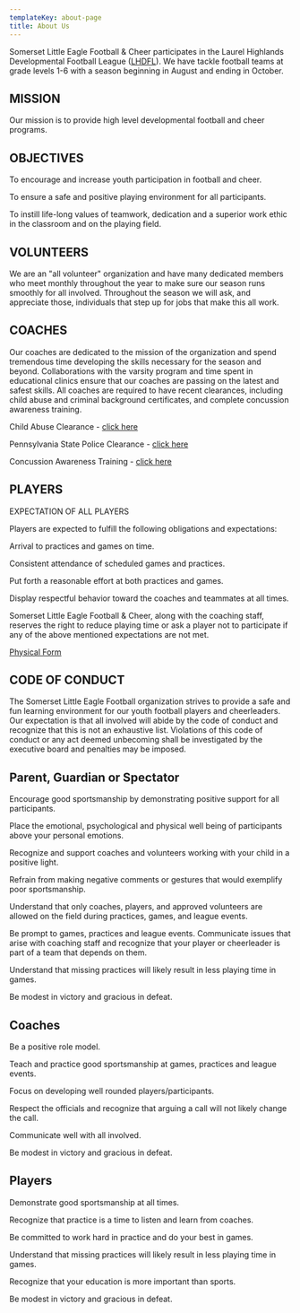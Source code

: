 ```yaml
---
templateKey: about-page
title: About Us
---
```

Somerset Little Eagle Football & Cheer participates in the Laurel Highlands Developmental Football League ([LHDFL](http://lhdfl.com/)). We have tackle football teams at grade levels 1-6 with a season beginning in August and ending in October. 

## MISSION

Our mission is to provide high level developmental football and cheer programs. 

## OBJECTIVES

To encourage and increase youth participation in football and cheer.

To ensure a safe and positive playing environment for all participants.

To instill life-long values of teamwork, dedication and a superior work ethic in the classroom and on the playing field.

## VOLUNTEERS

We are an "all volunteer" organization and have many dedicated members who meet monthly throughout the year to make sure our season runs smoothly for all involved. Throughout the season we will ask, and appreciate those, individuals that step up for jobs that make this all work.

## COACHES

Our coaches are dedicated to the mission of the organization and spend tremendous time developing the skills necessary for the season and beyond. Collaborations with the varsity program and time spent in educational clinics ensure that our coaches are passing on the latest and safest skills. All coaches are required to have recent clearances, including child abuse and criminal background certificates, and complete concussion awareness training.

Child Abuse Clearance - [click here](http://www.dhs.pa.gov/cs/groups/webcontent/documents/form/s_001762.pdf)

Pennsylvania State Police Clearance - [click here](https://epatch.state.pa.us/Home.jsp)

Concussion Awareness Training - [click here](https://www.cdc.gov/headsup/youthsports/coach.html)

## PLAYERS

EXPECTATION OF ALL PLAYERS

Players are expected to fulfill the following obligations and expectations:

Arrival to practices and games on time.

Consistent attendance of scheduled games and practices.

Put forth a reasonable effort at both practices and games.

Display respectful behavior toward the coaches and teammates at all times.

Somerset Little Eagle Football & Cheer, along with the coaching staff, reserves the right to reduce playing time or ask a player not to participate if any of the above mentioned expectations are not met. 

[Physical Form](https://drive.google.com/file/d/1lVSbeAOD5KbewneenmrxsuAs560iZvKf/view?usp=sharing)

## CODE OF CONDUCT

The Somerset Little Eagle Football organization strives to provide a safe and fun learning environment for our youth football players and cheerleaders. Our expectation is that all involved will abide by the code of conduct and recognize that this is not an exhaustive list. Violations of this code of conduct or any act deemed unbecoming shall be investigated by the executive board and penalties may be imposed.

## Parent, Guardian or Spectator

Encourage good sportsmanship by demonstrating positive support for all participants.

Place the emotional, psychological and physical well being of participants above your personal emotions.

Recognize and support coaches and volunteers working with your child in a positive light.

Refrain from making negative comments or gestures that would exemplify poor sportsmanship.

Understand that only coaches, players, and approved volunteers are allowed on the field during practices, games, and league events.

Be prompt to games, practices and league events. Communicate issues that arise with coaching staff and recognize that your player or cheerleader is part of a team that depends on them.

Understand that missing practices will likely result in less playing time in games.

Be modest in victory and gracious in defeat.

## Coaches

Be a positive role model.

Teach and practice good sportsmanship at games, practices and league events.

Focus on developing well rounded players/participants.

Respect the officials and recognize that arguing a call will not likely change the call.

Communicate well with all involved.

Be modest in victory and gracious in defeat.

## Players

Demonstrate good sportsmanship at all times.

Recognize that practice is a time to listen and learn from coaches.

Be committed to work hard in practice and do your best in games.

Understand that missing practices will likely result in less playing time in games.

Recognize that your education is more important than sports.

Be modest in victory and gracious in defeat.